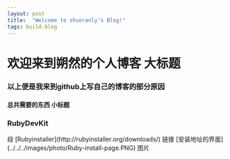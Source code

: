 ```yaml
---
layout: post
title:  "Welcome to shuoranly's Blog!"
tags: build-blog
---
```


# 欢迎来到朔然的个人博客  大标题
### 以上便是我来到github上写自己的博客的部分原因 
#### 总共需要的东西   小标题
<h3>RubyDevKit</h3> 段
[Rubyinstaller](http://rubyinstaller.org/downloads/)   链接
[安装地址的界面](../../../images/photo/Ruby-install-page.PNG)  图片
